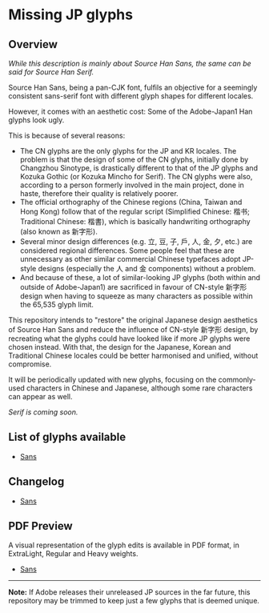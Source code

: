 # Missing JP glyphs

## Overview

_While this description is mainly about Source Han Sans, the same can be said for Source Han Serif._

Source Han Sans, being a pan-CJK font, fulfils an objective for a seemingly consistent sans-serif font with different glyph shapes for different locales.

However, it comes with an aesthetic cost: Some of the Adobe-Japan1 Han glyphs look ugly.

This is because of several reasons:
* The CN glyphs are the only glyphs for the JP and KR locales. The problem is that the design of some of the CN glyphs, initially done by Changzhou Sinotype, is drastically different to that of the JP glyphs and Kozuka Gothic (or Kozuka Mincho for Serif). The CN glyphs were also, according to a person formerly involved in the main project, done in haste, therefore their quality is relatively poorer.
* The official orthography of the Chinese regions (China, Taiwan and Hong Kong) follow that of the regular script (Simplified Chinese: 楷书; Traditional Chinese: 楷書), which is basically handwriting orthography (also known as 新字形).
* Several minor design differences (e.g. 立, 豆, 子, 戶, 人, 金, 夕, etc.) are considered regional differences. Some people feel that these are unnecessary as other similar commercial Chinese typefaces adopt JP-style designs (especially the 人 and 金 components) without a problem.
* And because of these, a lot of similar-looking JP glyphs (both within and outside of Adobe-Japan1) are sacrificed in favour of CN-style 新字形 design when having to squeeze as many characters as possible within the 65,535 glyph limit.

This repository intends to "restore" the original Japanese design aesthetics of Source Han Sans and reduce the influence of CN-style 新字形 design, by recreating what the glyphs could have looked like if more JP glyphs were chosen instead. With that, the design for the Japanese, Korean and Traditional Chinese locales could be better harmonised and unified, without compromise.

It will be periodically updated with new glyphs, focusing on the commonly-used characters in Chinese and Japanese, although some rare characters can appear as well.

_Serif is coming soon._

## List of glyphs available

- [Sans](glyphlist-missing-jp-sans.md)

## Changelog

- [Sans](changelog-missing-jp-sans.md)

## PDF Preview

A visual representation of the glyph edits is available in PDF format, in ExtraLight, Regular and Heavy weights.

- [Sans](Sans/Preview/)

***

**Note:** If Adobe releases their unreleased JP sources in the far future, this repository may be trimmed to keep just a few glyphs that is deemed unique.